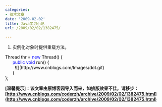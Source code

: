 ```yaml
---
categories:
- 技术文章
date: '2009-02-02'
title: Java学习小记
url: /2009/02/02/1382475/

---
```



1. 实例化对象时提供重载方法。

<div class="cnblogs_code"><span style="color: #000000;">Thread&nbsp;thr&nbsp;</span><span style="color: #000000;">=</span><span style="color: #000000;">&nbsp;</span><span style="color: #0000ff;">new</span><span style="color: #000000;">&nbsp;Thread()&nbsp;{
<br />
&nbsp;&nbsp;&nbsp;&nbsp;&nbsp;&nbsp;</span><span style="color: #0000ff;">public</span><span style="color: #000000;">&nbsp;</span><span style="color: #0000ff;">void</span><span style="color: #000000;">&nbsp;run()&nbsp;{
<br />
&nbsp;&nbsp;&nbsp;&nbsp;&nbsp;&nbsp;&nbsp;&nbsp;![](http://www.cnblogs.com/Images/dot.gif)
<br />
&nbsp;&nbsp;&nbsp;&nbsp;&nbsp;&nbsp;}&nbsp;
<br />
};</span></div>

**[温馨提示]：该文章由原博客园导入而来，如排版效果不佳，请移步：[http://www.cnblogs.com/coderzh/archive/2009/02/02/1382475.html](http://www.cnblogs.com/coderzh/archive/2009/02/02/1382475.html)**